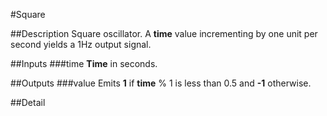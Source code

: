 #Square

##Description
Square oscillator. A **time** value incrementing by one unit per second yields a 1Hz output signal.

##Inputs
###time
**Time** in seconds.

##Outputs
###value
Emits **1** if **time** % 1 is less than 0.5 and **-1** otherwise.

##Detail

